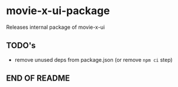 # movie-x-ui-package

Releases internal package of movie-x-ui

## TODO's

- remove unused deps from package.json (or remove `npm ci` step)

## END OF README
